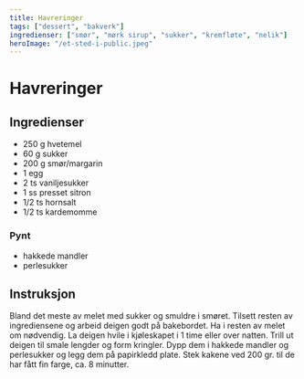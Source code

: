 ```yaml
---
title: Havreringer
tags: ["dessert", "bakverk"]
ingredienser: ["smør", "mørk sirup", "sukker", "kremfløte", "nelik"]
heroImage: "/et-sted-i-public.jpeg"
---
```


# Havreringer

## Ingredienser

- 250 g hvetemel
- 60 g sukker
- 200 g smør/margarin
- 1 egg
- 2 ts vaniljesukker
- 1 ss presset sitron
- 1/2 ts hornsalt
- 1/2 ts kardemomme

### Pynt

- hakkede mandler
- perlesukker

## Instruksjon

Bland det meste av melet med sukker og smuldre i smøret. Tilsett resten av ingrediensene og arbeid deigen godt på bakebordet. Ha i resten av melet om nødvendig. La deigen hvile i kjøleskapet i 1 time eller over natten. Trill ut deigen til smale lengder og form kringler. Dypp dem i hakkede mandler og perlesukker og legg dem på papirkledd plate. Stek kakene ved 200 gr. til de har fått fin farge, ca. 8 minutter.
